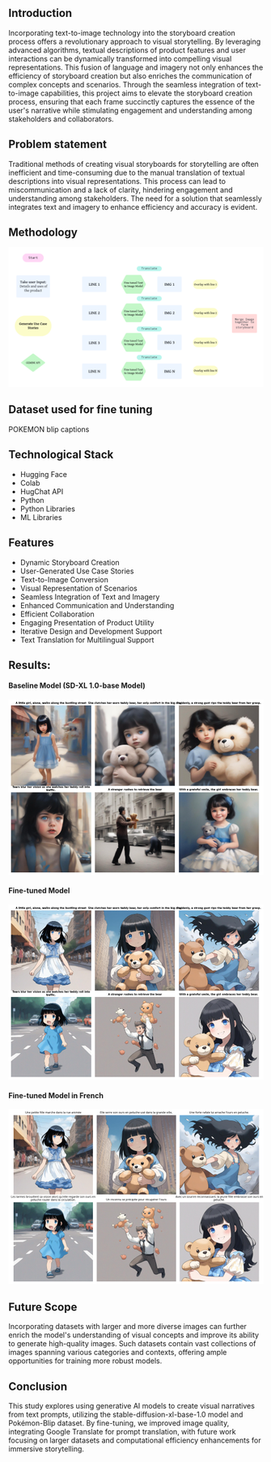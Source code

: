 <h2>Introduction</h2>
<p>Incorporating text-to-image technology into the storyboard creation process offers a revolutionary approach to visual storytelling. By leveraging advanced algorithms, textual descriptions of product features and user interactions can be dynamically transformed into compelling visual representations. This fusion of language and imagery not only enhances the efficiency of storyboard creation but also enriches the communication of complex concepts and scenarios. Through the seamless integration of text-to-image capabilities, this project aims to elevate the storyboard creation process, ensuring that each frame succinctly captures the essence of the user's narrative while stimulating engagement and understanding among stakeholders and collaborators.</p>
<h2>Problem statement</h2>
<p>Traditional methods of creating visual storyboards for storytelling are often inefficient and time-consuming due to the manual translation of textual descriptions into visual representations. This process can lead to miscommunication and a lack of clarity, hindering engagement and understanding among stakeholders. The need for a solution that seamlessly integrates text and imagery to enhance efficiency and accuracy is evident.</p>
<h2>Methodology</h2>
<img src='assets/diagram.png'>

<h2>Dataset used for fine tuning</h2>
<p>POKEMON blip captions</p>

<h2>Technological Stack</h2>
<ul>
  <li>Hugging Face</li>
  <li>Colab</li>
  <li>HugChat API</li>
  <li>Python</li>
  <li>Python Libraries</li>
  <li>ML Libraries</li>
</ul>

<h2>Features</h2>
    <ul>
        <li>Dynamic Storyboard Creation</li>
        <li>User-Generated Use Case Stories</li>
        <li>Text-to-Image Conversion</li>
        <li>Visual Representation of Scenarios</li>
        <li>Seamless Integration of Text and Imagery</li>
        <li>Enhanced Communication and Understanding</li>
        <li>Efficient Collaboration</li>
        <li>Engaging Presentation of Product Utility</li>
        <li>Iterative Design and Development Support</li>
        <li>Text Translation for Multilingual Support</li>
    </ul>

<h2>Results:</h2>
<h4>Baseline Model (SD-XL 1.0-base Model)</h4>
<img src='assets/baseline.png'>
<h4>Fine-tuned Model</h4>
<img src='assets/finetuned.png'>
<h4>Fine-tuned Model in French</h4>
<img src='assets/finetune-f.png'>

<h2>Future Scope</h2>
<p>Incorporating datasets with larger and more diverse images can further enrich the model's understanding of visual concepts and improve its ability to generate high-quality images. Such datasets contain vast collections of images spanning various categories and contexts, offering ample opportunities for training more robust models.</p>

<h2>Conclusion</h2>
<p>This study explores using generative AI models to create visual narratives from text prompts, utilizing the stable-diffusion-xl-base-1.0 model and Pokémon-Blip dataset. By fine-tuning, we improved image quality, integrating Google Translate for prompt translation, with future work focusing on larger datasets and computational efficiency enhancements for immersive storytelling.</p>

